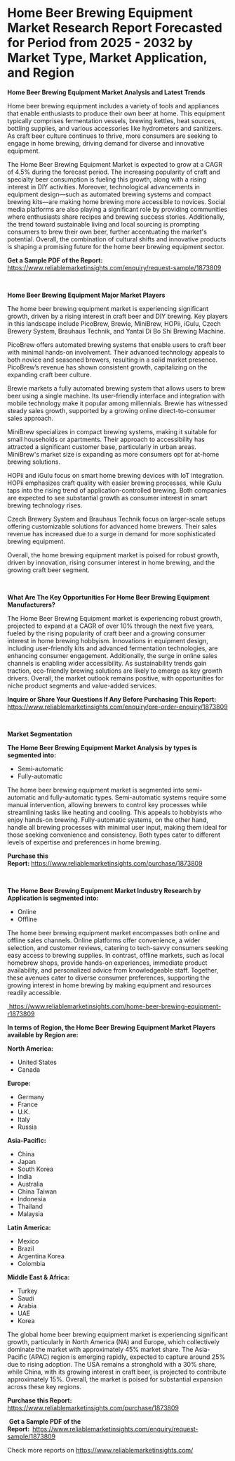 <p><h1>Home Beer Brewing Equipment Market Research Report Forecasted for Period from 2025 -  2032 by Market Type, Market Application, and Region</h1></p><p><strong>Home Beer Brewing Equipment Market Analysis and Latest Trends</strong></p>
<p><p>Home beer brewing equipment includes a variety of tools and appliances that enable enthusiasts to produce their own beer at home. This equipment typically comprises fermentation vessels, brewing kettles, heat sources, bottling supplies, and various accessories like hydrometers and sanitizers. As craft beer culture continues to thrive, more consumers are seeking to engage in home brewing, driving demand for diverse and innovative equipment.</p><p>The Home Beer Brewing Equipment Market is expected to grow at a CAGR of 4.5% during the forecast period. The increasing popularity of craft and specialty beer consumption is fueling this growth, along with a rising interest in DIY activities. Moreover, technological advancements in equipment design—such as automated brewing systems and compact brewing kits—are making home brewing more accessible to novices. Social media platforms are also playing a significant role by providing communities where enthusiasts share recipes and brewing success stories. Additionally, the trend toward sustainable living and local sourcing is prompting consumers to brew their own beer, further accentuating the market's potential. Overall, the combination of cultural shifts and innovative products is shaping a promising future for the home beer brewing equipment sector.</p></p>
<p><strong>Get a Sample PDF of the Report:&nbsp;</strong> <a href="https://www.reliablemarketinsights.com/enquiry/request-sample/1873809?utm_campaign=2953&utm_medium=2&utm_source=Github&utm_content=ia&utm_term=08042025&utm_id=home-beer-brewing-equipment">https://www.reliablemarketinsights.com/enquiry/request-sample/1873809</a></p>
<p>&nbsp;</p>
<p><strong>Home Beer Brewing Equipment Major Market Players</strong></p>
<p><p>The home beer brewing equipment market is experiencing significant growth, driven by a rising interest in craft beer and DIY brewing. Key players in this landscape include PicoBrew, Brewie, MiniBrew, HOPii, iGulu, Czech Brewery System, Brauhaus Technik, and Yantai Di Bo Shi Brewing Machine.</p><p>PicoBrew offers automated brewing systems that enable users to craft beer with minimal hands-on involvement. Their advanced technology appeals to both novice and seasoned brewers, resulting in a solid market presence. PicoBrew’s revenue has shown consistent growth, capitalizing on the expanding craft beer culture.</p><p>Brewie markets a fully automated brewing system that allows users to brew beer using a single machine. Its user-friendly interface and integration with mobile technology make it popular among millennials. Brewie has witnessed steady sales growth, supported by a growing online direct-to-consumer sales approach.</p><p>MiniBrew specializes in compact brewing systems, making it suitable for small households or apartments. Their approach to accessibility has attracted a significant customer base, particularly in urban areas. MiniBrew's market size is expanding as more consumers opt for at-home brewing solutions.</p><p>HOPii and iGulu focus on smart home brewing devices with IoT integration. HOPii emphasizes craft quality with easier brewing processes, while iGulu taps into the rising trend of application-controlled brewing. Both companies are expected to see substantial growth as consumer interest in smart brewing technology rises.</p><p>Czech Brewery System and Brauhaus Technik focus on larger-scale setups offering customizable solutions for advanced home brewers. Their sales revenue has increased due to a surge in demand for more sophisticated brewing equipment.</p><p>Overall, the home brewing equipment market is poised for robust growth, driven by innovation, rising consumer interest in home brewing, and the growing craft beer segment.</p></p>
<p>&nbsp;</p>
<p><strong>What Are The Key Opportunities For Home Beer Brewing Equipment Manufacturers?</strong></p>
<p><p>The Home Beer Brewing Equipment market is experiencing robust growth, projected to expand at a CAGR of over 10% through the next five years, fueled by the rising popularity of craft beer and a growing consumer interest in home brewing hobbyism. Innovations in equipment design, including user-friendly kits and advanced fermentation technologies, are enhancing consumer engagement. Additionally, the surge in online sales channels is enabling wider accessibility. As sustainability trends gain traction, eco-friendly brewing solutions are likely to emerge as key growth drivers. Overall, the market outlook remains positive, with opportunities for niche product segments and value-added services.</p></p>
<p><strong>Inquire or Share Your Questions If Any Before Purchasing This Report:</strong> <a href="https://www.reliablemarketinsights.com/enquiry/pre-order-enquiry/1873809?utm_campaign=2953&utm_medium=2&utm_source=Github&utm_content=ia&utm_term=08042025&utm_id=home-beer-brewing-equipment">https://www.reliablemarketinsights.com/enquiry/pre-order-enquiry/1873809</a></p>
<p>&nbsp;</p>
<p><strong>Market Segmentation</strong></p>
<p><strong>The Home Beer Brewing Equipment Market Analysis by types is segmented into:</strong></p>
<p><ul><li>Semi-automatic</li><li>Fully-automatic</li></ul></p>
<p><p>The home beer brewing equipment market is segmented into semi-automatic and fully-automatic types. Semi-automatic systems require some manual intervention, allowing brewers to control key processes while streamlining tasks like heating and cooling. This appeals to hobbyists who enjoy hands-on brewing. Fully-automatic systems, on the other hand, handle all brewing processes with minimal user input, making them ideal for those seeking convenience and consistency. Both types cater to different levels of expertise and preferences in home brewing.</p></p>
<p><strong>Purchase this Report:&nbsp;</strong><a href="https://www.reliablemarketinsights.com/purchase/1873809?utm_campaign=2953&utm_medium=2&utm_source=Github&utm_content=ia&utm_term=08042025&utm_id=home-beer-brewing-equipment">https://www.reliablemarketinsights.com/purchase/1873809</a></p>
<p>&nbsp;</p>
<p><strong>The Home Beer Brewing Equipment Market Industry Research by Application is segmented into:</strong></p>
<p><ul><li>Online</li><li>Offline</li></ul></p>
<p><p>The home beer brewing equipment market encompasses both online and offline sales channels. Online platforms offer convenience, a wider selection, and customer reviews, catering to tech-savvy consumers seeking easy access to brewing supplies. In contrast, offline markets, such as local homebrew shops, provide hands-on experiences, immediate product availability, and personalized advice from knowledgeable staff. Together, these avenues cater to diverse consumer preferences, supporting the growing interest in home brewing by making equipment and resources readily accessible.</p></p>
<p><a href="https://www.reliablemarketinsights.com/home-beer-brewing-equipment-r1873809?utm_campaign=2953&utm_medium=2&utm_source=Github&utm_content=ia&utm_term=08042025&utm_id=home-beer-brewing-equipment">&nbsp;https://www.reliablemarketinsights.com/home-beer-brewing-equipment-r1873809</a></p>
<p><strong>In terms of Region, the Home Beer Brewing Equipment Market Players available by Region are:</strong></p>
<p>
    <p> <strong> North America: </strong>
        <ul>
            <li>United States</li>
            <li>Canada</li>
        </ul>
        </p> 
    <p> <strong> Europe: </strong>
        <ul>
            <li>Germany</li>
            <li>France</li>
            <li>U.K.</li>
            <li>Italy</li>
            <li>Russia</li>
        </ul>
        </p> 
    <p> <strong> Asia-Pacific: </strong>
        <ul>
            <li>China</li>
            <li>Japan</li>
            <li>South Korea</li>
            <li>India</li>
            <li>Australia</li>
            <li>China Taiwan</li>
            <li>Indonesia</li>
            <li>Thailand</li>
            <li>Malaysia</li>
        </ul>
        </p> 
    <p> <strong> Latin America: </strong>
        <ul>
            <li>Mexico</li>
            <li>Brazil</li>
            <li>Argentina Korea</li>
            <li>Colombia</li>
        </ul>
        </p> 
    <p> <strong> Middle East & Africa: </strong>
        <ul>
            <li>Turkey</li>
            <li>Saudi</li>
            <li>Arabia</li>
            <li>UAE</li>
            <li>Korea</li>
        </ul>
    </p>
    </p>
<p><p>The global home beer brewing equipment market is experiencing significant growth, particularly in North America (NA) and Europe, which collectively dominate the market with approximately 45% market share. The Asia-Pacific (APAC) region is emerging rapidly, expected to capture around 25% due to rising adoption. The USA remains a stronghold with a 30% share, while China, with its growing interest in craft beer, is projected to contribute approximately 15%. Overall, the market is poised for substantial expansion across these key regions.</p></p>
<p><strong>Purchase this Report: </strong><a href="https://www.reliablemarketinsights.com/purchase/1873809?utm_campaign=2953&utm_medium=2&utm_source=Github&utm_content=ia&utm_term=08042025&utm_id=home-beer-brewing-equipment">https://www.reliablemarketinsights.com/purchase/1873809</a></p>
<p>&nbsp;<strong>Get a Sample PDF of the Report:&nbsp;&nbsp;</strong><a href="https://www.reliablemarketinsights.com/enquiry/request-sample/1873809?utm_campaign=2953&utm_medium=2&utm_source=Github&utm_content=ia&utm_term=08042025&utm_id=home-beer-brewing-equipment">https://www.reliablemarketinsights.com/enquiry/request-sample/1873809</a></p>
<p><strong></strong></p>
<p>Check more reports on <a href="https://www.reliablemarketinsights.com/?utm_campaign=2953&utm_medium=2&utm_source=Github&utm_content=ia&utm_term=08042025&utm_id=home-beer-brewing-equipment">https://www.reliablemarketinsights.com/</a></p>